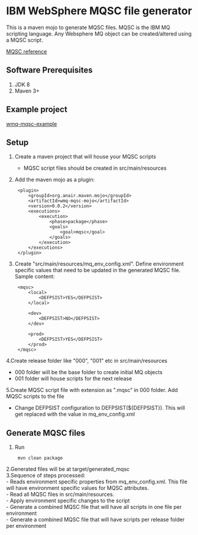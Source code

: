 IBM WebSphere MQSC file generator
===============================

This is a maven mojo to generate MQSC files. MQSC is the IBM MQ scripting language. Any Websphere MQ object can be created/altered using a MQSC script.        

[MQSC reference](http://www-01.ibm.com/support/knowledgecenter/SSFKSJ_7.0.1/com.ibm.mq.csqzaj.doc/sc10340_.htm?lang=en)


Software Prerequisites
----------------------
1. JDK 8
2. Maven 3+


Example project
-----
[wmq-mqsc-example](https://github.com/anair-it/wmq-mqsc-example)


Setup
---
1. Create a maven project that will house your MQSC scripts
	- MQSC script files should be created in src/main/resources                     
2. Add the maven mojo as a plugin:
	
		<plugin>
			<groupId>org.anair.maven.mojo</groupId>
			<artifactId>wmq-mqsc-mojo</artifactId>
			<version>0.0.2</version>
			<executions>
				<execution>
					<phase>package</phase>
					<goals>
						<goal>mqsc</goal>
					</goals>
				</execution>
			</executions>
		</plugin>
	
3. Create "src/main/resources/mq\_env\_config.xml". Define environment specific values that need to be updated in the generated MQSC file. Sample content:      
	
		<mqsc>
		    <local>
		    	<DEFPSIST>YES</DEFPSIST>
		    </local>
		    
		    <dev>
		    	<DEFPSIST>NO</DEFPSIST>
		    </dev>
		    
		    <prod>
		    	<DEFPSIST>YES</DEFPSIST>
		    </prod>
		</mqsc>
4.Create release folder like "000", "001" etc in src/main/resources       
   - 000 folder will be the base folder to create initial MQ objects    
   - 001 folder will house scripts for the next release   

5.Create MQSC script file with extension as ".mqsc" in 000 folder. Add MQSC scripts to the file
   - Change DEFPSIST configuration to DEFPSIST(${DEFPSIST}). This will get replaced with the value in mq\_env\_config.xml         

	
Generate MQSC files
----------
1. Run    
	
		mvn clean package     
2.Generated files will be at target/generated_mqsc	        
3.Sequence of steps processed:      
	- Reads environment specific properties from mq\_env\_config.xml. This file will have environment specific values for MQSC attributes.       
	- Read all MQSC files in src/main/resources.      
	- Apply environment specific changes to the script      
	- Generate a combined MQSC file that will have all scripts in one file per environment     
	- Generate a combined MQSC file that will have scripts per release folder per environment       
